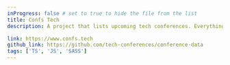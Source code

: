 ```yaml
---
inProgress: false # set to true to hide the file from the list
title: Confs Tech
description: A project that lists upcoming tech conferences. Everything is free and will stay free. It's aimed to be simple and without useless clutter.

link: https://www.confs.tech
github_link: https://github.com/tech-conferences/conference-data
tags: ['TS', 'JS', 'SASS']
---
```

